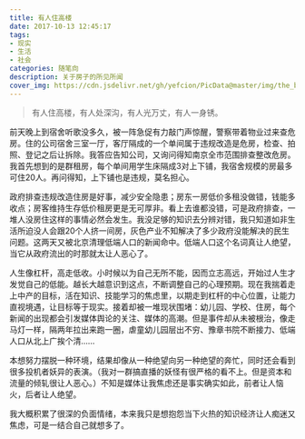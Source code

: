 ```yaml
---
title: 有人住高楼
date: 2017-10-13 12:45:17
tags:
- 现实
- 生活
- 社会
categories: 随笔向
description: 关于房子的所见所闻
cover_img: https://cdn.jsdelivr.net/gh/yefcion/PicData@master/img/the_buildings.jpg
---
```




> 有人住高楼，有人处深沟，有人光万丈，有人一身锈。  

前天晚上到宿舍听歌没多久，被一阵急促有力敲门声惊醒，警察带着物业过来查危房。住的公司宿舍三室一厅，客厅隔成的一个单间属于违规改造是危房，检查、拍照、登记之后让拆除。我答应告知公司，又询问得知南京全市范围排查整改危房。我首先想到的是群租房，每个单间用学生床隔成3对上下铺，我宿舍规模的房最多可住20人。再问得知，上下铺也是违规，莫名担心。

政府排查违规改造住房是好事，减少安全隐患；房东一房低价多租没做错，钱能多收点；房客维持生存低价租房更是无可厚非。看上去谁都没错，可是政府排查，一堆人没房住这样的事情必然会发生。我没足够的知识去分辨对错，我只知道如非生活所迫没人会跟20个人挤一间房，灰色产业不知解决了多少政府没能解决的民生问题。这两天又被北京清理低端人口的新闻命中。低端人口这个名词真让人绝望，当它从政府流出的时那就太让人恶心了。

人生像杠杆，高走低收。小时候以为自己无所不能，因而立志高远，开始过人生才发觉自己的低能。越长大越意识到这点，不断调整自己的心理预期。现在我揣着走上中产的目标，活在知识、技能学习的焦虑里，以期走到杠杆的中心位置，让能力直视境遇，让目标等于现实。接着却被一堆现状围堵：幼儿园、学校、住房，每个新闻的出现都会引发媒体舆论的关注、媒体的高潮。但是事件却从未被根治，像走马灯一样，隔两年拉出来跑一圈，虐童幼儿园层出不穷、豫章书院不断接力、低端人口从北上广挨个清……

本想努力摆脱一种环境，结果却像从一种绝望向另一种绝望的奔忙，同时还会看到很多投机者妖异的表演。（我对一群搞直播的妖怪有很严格的看不上。但是资本和流量的倾轧很让人恶心。）不知是媒体让我焦虑还是事实确实如此，前者让人恼火，后者让人绝望。

我大概积累了很深的负面情绪，本来我只是想抱怨当下火热的知识经济让人痴迷又焦虑，可是一结合自己就想多了。
